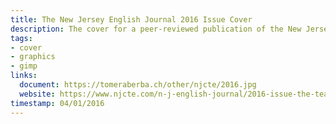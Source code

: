 ```yaml
---
title: The New Jersey English Journal 2016 Issue Cover
description: The cover for a peer-reviewed publication of the New Jersey Council of Teachers of English (NJCTE).
tags:
- cover
- graphics
- gimp
links:
  document: https://tomeraberba.ch/other/njcte/2016.jpg
  website: https://www.njcte.com/n-j-english-journal/2016-issue-the-teaching-profession-past-present-and-future
timestamp: 04/01/2016
---
```

